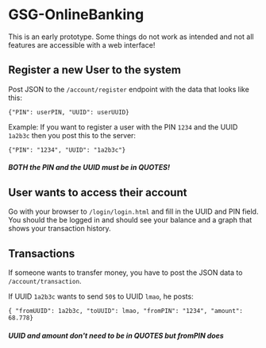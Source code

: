 # GSG-OnlineBanking

This is an early prototype. Some things do not work as intended and not all features are accessible with a web interface!

## Register a new User to the system

Post JSON to the `/account/register` endpoint with the data that looks like this:

`{"PIN": userPIN, "UUID": userUUID}`

Example: If you want to register a user with the PIN `1234` and the UUID `1a2b3c` then you post this to the server: 

`{"PIN": "1234", "UUID": "1a2b3c"}`

##### BOTH the PIN and the UUID must be in QUOTES!

## User wants to access their account

Go with your browser to `/login/login.html` and fill in the UUID and PIN field. You should the be logged in and should see your balance and a graph that shows your transaction history.

## Transactions

If someone wants to transfer money, you have to post the JSON data to `/account/transaction`.

If UUID `1a2b3c` wants to send `50$` to UUID `lmao`, he posts:

`{ "fromUUID": 1a2b3c, "toUUID": lmao, "fromPIN": "1234", "amount": 68.778}`

##### UUID and amount don't need to be in QUOTES but fromPIN does